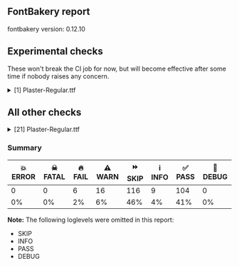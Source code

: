 ## FontBakery report

fontbakery version: 0.12.10



## Experimental checks

These won't break the CI job for now, but will become effective after some time if nobody raises any concern.


<details><summary>[1] Plaster-Regular.ttf</summary>
<div>
<details>
    <summary>🔥 <b>FAIL</b> Checking that the typoAscender exceeds the yMax of the /Agrave. <a href="https://fontbakery.readthedocs.io/en/stable/fontbakery/checks/universal.metrics.html#"></a></summary>
    <div>







* 🔥 **FAIL** <p>OS/2.sTypoAscender value should be greater than 2053, but got 1531 instead</p>
 [code: typoAscender]



</div>
</details>
</div>
</details>




## All other checks



<details><summary>[21] Plaster-Regular.ttf</summary>
<div>
<details>
    <summary>🔥 <b>FAIL</b> Check that legacy accents aren't used in composite glyphs. <a href="https://fontbakery.readthedocs.io/en/stable/fontbakery/checks/universal.html#"></a></summary>
    <div>







* 🔥 **FAIL** <p>Width of legacy accent &quot;hungarumlaut&quot; is zero; should be positive.</p>
 [code: legacy-accents-width]



</div>
</details>

<details>
    <summary>🔥 <b>FAIL</b> Name table entries should not contain line-breaks. <a href="https://fontbakery.readthedocs.io/en/stable/fontbakery/checks/googlefonts.name.html#"></a></summary>
    <div>







* 🔥 **FAIL** <p>Name entry COPYRIGHT_NOTICE on platform WINDOWS contains a line-break.</p>
 [code: line-break]



</div>
</details>

<details>
    <summary>🔥 <b>FAIL</b> Check license file has good copyright string. <a href="https://fontbakery.readthedocs.io/en/stable/fontbakery/checks/googlefonts.license.html#"></a></summary>
    <div>







* 🔥 **FAIL** <p>First line in license file is:</p>
<p>&quot;copyright 20** the my font project authors (<a href="https://github.com/googlefonts/googlefonts-project-template">https://github.com/googlefonts/googlefonts-project-template</a>)&quot;</p>
<p>which does not match the expected format, similar to:</p>
<p>&quot;Copyright 2022 The Familyname Project Authors (git url)&quot;</p>
 [code: bad-format]



</div>
</details>

<details>
    <summary>🔥 <b>FAIL</b> Check Google Fonts glyph coverage. <a href="https://fontbakery.readthedocs.io/en/stable/fontbakery/checks/googlefonts.glyphset.html#"></a></summary>
    <div>







* 🔥 **FAIL** <p>Missing required codepoints:</p>
<pre><code>- 0x021A (LATIN CAPITAL LETTER T WITH COMMA BELOW)


- 0x021B (LATIN SMALL LETTER T WITH COMMA BELOW)
</code></pre>
 [code: missing-codepoints]



</div>
</details>

<details>
    <summary>🔥 <b>FAIL</b> Check if the vertical metrics of a family are similar to the same family hosted on Google Fonts. <a href="https://fontbakery.readthedocs.io/en/stable/fontbakery/checks/googlefonts.vmetrics.html#"></a></summary>
    <div>







* 🔥 **FAIL** <p>Plaster Regular: OS/2 sTypoAscender is 1531 when it should be 2000</p>
 [code: bad-typo-ascender]



* 🔥 **FAIL** <p>Plaster Regular: OS/2 sTypoDescender is -550 when it should be -560</p>
 [code: bad-typo-descender]



* 🔥 **FAIL** <p>Plaster Regular: hhea Ascender is 1531 when it should be 2000</p>
 [code: bad-hhea-ascender]



* 🔥 **FAIL** <p>Plaster Regular: hhea Descender is -550 when it should be -560</p>
 [code: bad-hhea-descender]



</div>
</details>

<details>
    <summary>⚠️ <b>WARN</b> Check accent of Lcaron, dcaron, lcaron, tcaron <a href="https://fontbakery.readthedocs.io/en/stable/fontbakery/checks/universal.html#"></a></summary>
    <div>









* ⚠️ **WARN** <p>dcaron is decomposed and therefore could not be checked. Please check manually.</p>
 [code: decomposed-outline]



* ⚠️ **WARN** <p>lcaron is decomposed and therefore could not be checked. Please check manually.</p>
 [code: decomposed-outline]



* ⚠️ **WARN** <p>tcaron is decomposed and therefore could not be checked. Please check manually.</p>
 [code: decomposed-outline]



</div>
</details>

<details>
    <summary>⚠️ <b>WARN</b> Check if each glyph has the recommended amount of contours. <a href="https://fontbakery.readthedocs.io/en/stable/fontbakery/checks/universal.html#"></a></summary>
    <div>







* ⚠️ **WARN** <p>This check inspects the glyph outlines and detects the total number of contours in each of them. The expected values are infered from the typical ammounts of contours observed in a large collection of reference font families. The divergences listed below may simply indicate a significantly different design on some of your glyphs. On the other hand, some of these may flag actual bugs in the font such as glyphs mapped to an incorrect codepoint. Please consider reviewing the design and codepoint assignment of these to make sure they are correct.</p>
<p>The following glyphs do not have the recommended number of contours:</p>
<pre><code>- Glyph name: two	Contours detected: 4	Expected: 1

- Glyph name: three	Contours detected: 3	Expected: 1

- Glyph name: five	Contours detected: 4	Expected: 1

- Glyph name: six	Contours detected: 3	Expected: 1 or 2

- Glyph name: seven	Contours detected: 2	Expected: 1

- Glyph name: eight	Contours detected: 2	Expected: 3

- Glyph name: nine	Contours detected: 3	Expected: 1 or 2

- Glyph name: question	Contours detected: 3	Expected: 2

- Glyph name: A	Contours detected: 1	Expected: 2

- Glyph name: C	Contours detected: 3	Expected: 1

- Glyph name: E	Contours detected: 3	Expected: 1

- Glyph name: F	Contours detected: 2	Expected: 1

- Glyph name: G	Contours detected: 3	Expected: 1

- Glyph name: J	Contours detected: 2	Expected: 1

- Glyph name: K	Contours detected: 3	Expected: 1 or 2

- Glyph name: L	Contours detected: 2	Expected: 1

- Glyph name: M	Contours detected: 3	Expected: 1

- Glyph name: N	Contours detected: 2	Expected: 1

- Glyph name: Q	Contours detected: 3	Expected: 2

- Glyph name: S	Contours detected: 3	Expected: 1

- Glyph name: T	Contours detected: 3	Expected: 1

- Glyph name: U	Contours detected: 2	Expected: 1

- Glyph name: V	Contours detected: 2	Expected: 1

- Glyph name: W	Contours detected: 3	Expected: 1 or 2

- Glyph name: X	Contours detected: 2	Expected: 1

- Glyph name: Y	Contours detected: 2	Expected: 1

- Glyph name: Z	Contours detected: 3	Expected: 1

- Glyph name: c	Contours detected: 3	Expected: 1

- Glyph name: e	Contours detected: 3	Expected: 2

- Glyph name: f	Contours detected: 2	Expected: 1

- Glyph name: h	Contours detected: 2	Expected: 1

- Glyph name: k	Contours detected: 3	Expected: 1 or 2

- Glyph name: m	Contours detected: 3	Expected: 1

- Glyph name: n	Contours detected: 2	Expected: 1

- Glyph name: r	Contours detected: 2	Expected: 1

- Glyph name: s	Contours detected: 3	Expected: 1

- Glyph name: t	Contours detected: 2	Expected: 1

- Glyph name: u	Contours detected: 2	Expected: 1

- Glyph name: v	Contours detected: 2	Expected: 1

- Glyph name: w	Contours detected: 3	Expected: 1

- Glyph name: y	Contours detected: 2	Expected: 1

- Glyph name: z	Contours detected: 3	Expected: 1

- Glyph name: cent	Contours detected: 5	Expected: 1 or 2

- Glyph name: sterling	Contours detected: 3	Expected: 1 or 2

- Glyph name: section	Contours detected: 3	Expected: 2

- Glyph name: copyright	Contours detected: 5	Expected: 3

- Glyph name: uni00B2	Contours detected: 4	Expected: 1

- Glyph name: uni00B3	Contours detected: 3	Expected: 1

- Glyph name: uni00B5	Contours detected: 2	Expected: 1

- Glyph name: onehalf	Contours detected: 5	Expected: 3

- Glyph name: threequarters	Contours detected: 5	Expected: 3 or 4

- Glyph name: questiondown	Contours detected: 3	Expected: 2

- Glyph name: Agrave	Contours detected: 2	Expected: 3

- Glyph name: Aacute	Contours detected: 2	Expected: 3

- Glyph name: Acircumflex	Contours detected: 2	Expected: 3

- Glyph name: Atilde	Contours detected: 2	Expected: 3

- Glyph name: Adieresis	Contours detected: 3	Expected: 4

- Glyph name: AE	Contours detected: 3	Expected: 2

- Glyph name: Ccedilla	Contours detected: 4	Expected: 1 or 2

- Glyph name: Egrave	Contours detected: 4	Expected: 2

- Glyph name: Eacute	Contours detected: 4	Expected: 2

- Glyph name: Ecircumflex	Contours detected: 4	Expected: 2

- Glyph name: Edieresis	Contours detected: 5	Expected: 3

- Glyph name: Ntilde	Contours detected: 3	Expected: 2

- Glyph name: Ugrave	Contours detected: 3	Expected: 2

- Glyph name: Uacute	Contours detected: 3	Expected: 2

- Glyph name: Ucircumflex	Contours detected: 3	Expected: 2

- Glyph name: Udieresis	Contours detected: 4	Expected: 3

- Glyph name: Yacute	Contours detected: 3	Expected: 2

- Glyph name: germandbls	Contours detected: 2	Expected: 1

- Glyph name: ae	Contours detected: 4	Expected: 3

- Glyph name: ccedilla	Contours detected: 4	Expected: 1 or 2

- Glyph name: egrave	Contours detected: 4	Expected: 3

- Glyph name: eacute	Contours detected: 4	Expected: 3

- Glyph name: ecircumflex	Contours detected: 4	Expected: 3

- Glyph name: edieresis	Contours detected: 5	Expected: 4

- Glyph name: ntilde	Contours detected: 3	Expected: 2

- Glyph name: oslash	Contours detected: 2	Expected: 3

- Glyph name: ugrave	Contours detected: 3	Expected: 2

- Glyph name: uacute	Contours detected: 3	Expected: 2

- Glyph name: ucircumflex	Contours detected: 3	Expected: 2

- Glyph name: udieresis	Contours detected: 4	Expected: 3

- Glyph name: yacute	Contours detected: 3	Expected: 2

- Glyph name: ydieresis	Contours detected: 4	Expected: 3

- Glyph name: Amacron	Contours detected: 2	Expected: 3

- Glyph name: Abreve	Contours detected: 2	Expected: 3

- Glyph name: Aogonek	Contours detected: 1	Expected: 2 or 3

- Glyph name: Cacute	Contours detected: 4	Expected: 2

- Glyph name: cacute	Contours detected: 4	Expected: 2

- Glyph name: Ccircumflex	Contours detected: 4	Expected: 2

- Glyph name: ccircumflex	Contours detected: 4	Expected: 2

- Glyph name: Cdotaccent	Contours detected: 4	Expected: 2

- Glyph name: cdotaccent	Contours detected: 4	Expected: 2

- Glyph name: Ccaron	Contours detected: 4	Expected: 2

- Glyph name: ccaron	Contours detected: 4	Expected: 2

- Glyph name: Emacron	Contours detected: 4	Expected: 2

- Glyph name: emacron	Contours detected: 4	Expected: 3

- Glyph name: Ebreve	Contours detected: 4	Expected: 2

- Glyph name: ebreve	Contours detected: 4	Expected: 3

- Glyph name: Edotaccent	Contours detected: 4	Expected: 2

- Glyph name: edotaccent	Contours detected: 4	Expected: 3

- Glyph name: Eogonek	Contours detected: 4	Expected: 1 or 2

- Glyph name: eogonek	Contours detected: 4	Expected: 2

- Glyph name: Ecaron	Contours detected: 4	Expected: 2

- Glyph name: ecaron	Contours detected: 4	Expected: 3

- Glyph name: Gcircumflex	Contours detected: 4	Expected: 2

- Glyph name: Gbreve	Contours detected: 4	Expected: 2

- Glyph name: Gdotaccent	Contours detected: 4	Expected: 2

- Glyph name: uni0122	Contours detected: 4	Expected: 2

- Glyph name: hcircumflex	Contours detected: 3	Expected: 2

- Glyph name: hbar	Contours detected: 2	Expected: 1

- Glyph name: IJ	Contours detected: 3	Expected: 1 or 2

- Glyph name: Jcircumflex	Contours detected: 3	Expected: 2

- Glyph name: uni0136	Contours detected: 4	Expected: 2 or 3

- Glyph name: kgreenlandic	Contours detected: 3	Expected: 1 or 2

- Glyph name: Lacute	Contours detected: 3	Expected: 2

- Glyph name: uni013B	Contours detected: 3	Expected: 2

- Glyph name: uni013C	Contours detected: 1	Expected: 2

- Glyph name: Lcaron	Contours detected: 3	Expected: 2

- Glyph name: Ldot	Contours detected: 3	Expected: 2

- Glyph name: Lslash	Contours detected: 2	Expected: 1

- Glyph name: Nacute	Contours detected: 3	Expected: 2

- Glyph name: nacute	Contours detected: 3	Expected: 2

- Glyph name: uni0145	Contours detected: 3	Expected: 2

- Glyph name: Ncaron	Contours detected: 3	Expected: 2

- Glyph name: ncaron	Contours detected: 3	Expected: 2

- Glyph name: Eng	Contours detected: 2	Expected: 1

- Glyph name: eng	Contours detected: 2	Expected: 1

- Glyph name: OE	Contours detected: 4	Expected: 2

- Glyph name: oe	Contours detected: 4	Expected: 3

- Glyph name: racute	Contours detected: 3	Expected: 2

- Glyph name: uni0156	Contours detected: 2	Expected: 3

- Glyph name: rcaron	Contours detected: 3	Expected: 2

- Glyph name: Sacute	Contours detected: 4	Expected: 2

- Glyph name: sacute	Contours detected: 4	Expected: 2

- Glyph name: Scircumflex	Contours detected: 4	Expected: 2

- Glyph name: scircumflex	Contours detected: 4	Expected: 2

- Glyph name: Scedilla	Contours detected: 4	Expected: 1 or 2

- Glyph name: scedilla	Contours detected: 4	Expected: 1 or 2

- Glyph name: Scaron	Contours detected: 4	Expected: 2

- Glyph name: scaron	Contours detected: 4	Expected: 2

- Glyph name: uni0162	Contours detected: 4	Expected: 1 or 2

- Glyph name: Tcaron	Contours detected: 4	Expected: 2

- Glyph name: tcaron	Contours detected: 3	Expected: 2

- Glyph name: Tbar	Contours detected: 3	Expected: 1

- Glyph name: tbar	Contours detected: 3	Expected: 1

- Glyph name: Utilde	Contours detected: 3	Expected: 2

- Glyph name: utilde	Contours detected: 3	Expected: 2

- Glyph name: Umacron	Contours detected: 3	Expected: 2

- Glyph name: umacron	Contours detected: 3	Expected: 2

- Glyph name: Ubreve	Contours detected: 3	Expected: 2

- Glyph name: ubreve	Contours detected: 3	Expected: 2

- Glyph name: Uring	Contours detected: 4	Expected: 3

- Glyph name: uring	Contours detected: 4	Expected: 3

- Glyph name: Uhungarumlaut	Contours detected: 4	Expected: 3

- Glyph name: uhungarumlaut	Contours detected: 4	Expected: 3

- Glyph name: Uogonek	Contours detected: 3	Expected: 1

- Glyph name: uogonek	Contours detected: 2	Expected: 1

- Glyph name: Wcircumflex	Contours detected: 4	Expected: 2

- Glyph name: wcircumflex	Contours detected: 4	Expected: 2

- Glyph name: Ycircumflex	Contours detected: 3	Expected: 2

- Glyph name: ycircumflex	Contours detected: 3	Expected: 2

- Glyph name: Ydieresis	Contours detected: 4	Expected: 3

- Glyph name: Zacute	Contours detected: 4	Expected: 2

- Glyph name: zacute	Contours detected: 4	Expected: 2

- Glyph name: Zdotaccent	Contours detected: 4	Expected: 2

- Glyph name: zdotaccent	Contours detected: 4	Expected: 2

- Glyph name: Zcaron	Contours detected: 4	Expected: 2

- Glyph name: zcaron	Contours detected: 4	Expected: 2

- Glyph name: uni0186	Contours detected: 3	Expected: 1

- Glyph name: uni018A	Contours detected: 3	Expected: 2

- Glyph name: uni018E	Contours detected: 3	Expected: 1

- Glyph name: uni018F	Contours detected: 3	Expected: 2

- Glyph name: uni0190	Contours detected: 3	Expected: 1

- Glyph name: florin	Contours detected: 3	Expected: 1

- Glyph name: uni0198	Contours detected: 3	Expected: 1

- Glyph name: uni0199	Contours detected: 4	Expected: 1

- Glyph name: uni019C	Contours detected: 3	Expected: 1

- Glyph name: uni019D	Contours detected: 2	Expected: 1

- Glyph name: uni01B3	Contours detected: 3	Expected: 1

- Glyph name: uni01B4	Contours detected: 3	Expected: 1

- Glyph name: uni01CD	Contours detected: 2	Expected: 3

- Glyph name: uni01DD	Contours detected: 3	Expected: 2

- Glyph name: uni01DE	Contours detected: 4	Expected: 5

- Glyph name: Gcaron	Contours detected: 4	Expected: 2

- Glyph name: uni01F8	Contours detected: 3	Expected: 2

- Glyph name: uni01F9	Contours detected: 3	Expected: 2

- Glyph name: AEacute	Contours detected: 4	Expected: 3

- Glyph name: aeacute	Contours detected: 5	Expected: 4

- Glyph name: uni0218	Contours detected: 4	Expected: 2

- Glyph name: uni0219	Contours detected: 3	Expected: 2

- Glyph name: uni0226	Contours detected: 2	Expected: 3

- Glyph name: uni0228	Contours detected: 4	Expected: 1

- Glyph name: uni0229	Contours detected: 4	Expected: 2

- Glyph name: uni0232	Contours detected: 3	Expected: 2

- Glyph name: uni0233	Contours detected: 3	Expected: 2

- Glyph name: uni0259	Contours detected: 3	Expected: 2

- Glyph name: uni0272	Contours detected: 2	Expected: 1

- Glyph name: uni0394	Contours detected: 1	Expected: 2

- Glyph name: uni03A9	Contours detected: 2	Expected: 1

- Glyph name: pi	Contours detected: 3	Expected: 1

- Glyph name: uni1E02	Contours detected: 3	Expected: 4

- Glyph name: uni1E1E	Contours detected: 3	Expected: 2

- Glyph name: uni1E1F	Contours detected: 3	Expected: 2

- Glyph name: uni1E20	Contours detected: 4	Expected: 2

- Glyph name: uni1E25	Contours detected: 3	Expected: 2

- Glyph name: uni1E36	Contours detected: 3	Expected: 2

- Glyph name: uni1E3E	Contours detected: 4	Expected: 2

- Glyph name: uni1E3F	Contours detected: 4	Expected: 2

- Glyph name: uni1E40	Contours detected: 4	Expected: 2

- Glyph name: uni1E41	Contours detected: 4	Expected: 2

- Glyph name: uni1E44	Contours detected: 3	Expected: 2

- Glyph name: uni1E45	Contours detected: 3	Expected: 2

- Glyph name: uni1E46	Contours detected: 3	Expected: 2

- Glyph name: uni1E47	Contours detected: 3	Expected: 2

- Glyph name: uni1E60	Contours detected: 4	Expected: 2

- Glyph name: uni1E61	Contours detected: 4	Expected: 2

- Glyph name: uni1E62	Contours detected: 4	Expected: 2

- Glyph name: uni1E63	Contours detected: 4	Expected: 2

- Glyph name: uni1E6A	Contours detected: 4	Expected: 2

- Glyph name: uni1E6B	Contours detected: 3	Expected: 2

- Glyph name: Wgrave	Contours detected: 4	Expected: 2

- Glyph name: wgrave	Contours detected: 4	Expected: 2

- Glyph name: Wacute	Contours detected: 4	Expected: 2

- Glyph name: wacute	Contours detected: 4	Expected: 2

- Glyph name: Wdieresis	Contours detected: 5	Expected: 3

- Glyph name: wdieresis	Contours detected: 5	Expected: 3

- Glyph name: uni1E9E	Contours detected: 2	Expected: 1

- Glyph name: uni1EA0	Contours detected: 2	Expected: 3

- Glyph name: uni1EAC	Contours detected: 3	Expected: 4

- Glyph name: uni1EB8	Contours detected: 4	Expected: 2

- Glyph name: uni1EB9	Contours detected: 4	Expected: 3

- Glyph name: uni1EBC	Contours detected: 4	Expected: 2

- Glyph name: uni1EBD	Contours detected: 4	Expected: 3

- Glyph name: uni1EC6	Contours detected: 5	Expected: 3

- Glyph name: uni1EC7	Contours detected: 5	Expected: 4

- Glyph name: uni1EE4	Contours detected: 3	Expected: 2

- Glyph name: uni1EE5	Contours detected: 3	Expected: 2

- Glyph name: Ygrave	Contours detected: 3	Expected: 2

- Glyph name: ygrave	Contours detected: 3	Expected: 2

- Glyph name: uni1EF8	Contours detected: 3	Expected: 2

- Glyph name: uni1EF9	Contours detected: 3	Expected: 2

- Glyph name: Euro	Contours detected: 3	Expected: 1 or 2

- Glyph name: trademark	Contours detected: 6	Expected: 2

- Glyph name: uni2206	Contours detected: 1	Expected: 2

- Glyph name: product	Contours detected: 3	Expected: 1

- Glyph name: summation	Contours detected: 3	Expected: 1

- Glyph name: integral	Contours detected: 3	Expected: 1

- Glyph name: fi	Contours detected: 4	Expected: 1, 2 or 3

- Glyph name: fl	Contours detected: 3	Expected: 1 or 2

- Glyph name: A	Contours detected: 1	Expected: 2

- Glyph name: AE	Contours detected: 3	Expected: 2

- Glyph name: AEacute	Contours detected: 4	Expected: 3

- Glyph name: Aacute	Contours detected: 2	Expected: 3

- Glyph name: Abreve	Contours detected: 2	Expected: 3

- Glyph name: Acircumflex	Contours detected: 2	Expected: 3

- Glyph name: Adieresis	Contours detected: 3	Expected: 4

- Glyph name: Agrave	Contours detected: 2	Expected: 3

- Glyph name: Amacron	Contours detected: 2	Expected: 3

- Glyph name: Aogonek	Contours detected: 1	Expected: 2 or 3

- Glyph name: Atilde	Contours detected: 2	Expected: 3

- Glyph name: C	Contours detected: 3	Expected: 1

- Glyph name: Cacute	Contours detected: 4	Expected: 2

- Glyph name: Ccaron	Contours detected: 4	Expected: 2

- Glyph name: Ccedilla	Contours detected: 4	Expected: 1 or 2

- Glyph name: Ccircumflex	Contours detected: 4	Expected: 2

- Glyph name: Cdotaccent	Contours detected: 4	Expected: 2

- Glyph name: E	Contours detected: 3	Expected: 1

- Glyph name: Eacute	Contours detected: 4	Expected: 2

- Glyph name: Ebreve	Contours detected: 4	Expected: 2

- Glyph name: Ecaron	Contours detected: 4	Expected: 2

- Glyph name: Ecircumflex	Contours detected: 4	Expected: 2

- Glyph name: Edieresis	Contours detected: 5	Expected: 3

- Glyph name: Edotaccent	Contours detected: 4	Expected: 2

- Glyph name: Egrave	Contours detected: 4	Expected: 2

- Glyph name: Emacron	Contours detected: 4	Expected: 2

- Glyph name: Eng	Contours detected: 2	Expected: 1

- Glyph name: Eogonek	Contours detected: 4	Expected: 1 or 2

- Glyph name: Euro	Contours detected: 3	Expected: 1 or 2

- Glyph name: F	Contours detected: 2	Expected: 1

- Glyph name: G	Contours detected: 3	Expected: 1

- Glyph name: Gbreve	Contours detected: 4	Expected: 2

- Glyph name: Gcaron	Contours detected: 4	Expected: 2

- Glyph name: Gcircumflex	Contours detected: 4	Expected: 2

- Glyph name: Gdotaccent	Contours detected: 4	Expected: 2

- Glyph name: IJ	Contours detected: 3	Expected: 1 or 2

- Glyph name: J	Contours detected: 2	Expected: 1

- Glyph name: Jcircumflex	Contours detected: 3	Expected: 2

- Glyph name: K	Contours detected: 3	Expected: 1 or 2

- Glyph name: L	Contours detected: 2	Expected: 1

- Glyph name: Lacute	Contours detected: 3	Expected: 2

- Glyph name: Lcaron	Contours detected: 3	Expected: 2

- Glyph name: Ldot	Contours detected: 3	Expected: 2

- Glyph name: Lslash	Contours detected: 2	Expected: 1

- Glyph name: M	Contours detected: 3	Expected: 1

- Glyph name: N	Contours detected: 2	Expected: 1

- Glyph name: Nacute	Contours detected: 3	Expected: 2

- Glyph name: Ncaron	Contours detected: 3	Expected: 2

- Glyph name: Ntilde	Contours detected: 3	Expected: 2

- Glyph name: OE	Contours detected: 4	Expected: 2

- Glyph name: Q	Contours detected: 3	Expected: 2

- Glyph name: S	Contours detected: 3	Expected: 1

- Glyph name: Sacute	Contours detected: 4	Expected: 2

- Glyph name: Scaron	Contours detected: 4	Expected: 2

- Glyph name: Scircumflex	Contours detected: 4	Expected: 2

- Glyph name: T	Contours detected: 3	Expected: 1

- Glyph name: Tbar	Contours detected: 3	Expected: 1

- Glyph name: Tcaron	Contours detected: 4	Expected: 2

- Glyph name: U	Contours detected: 2	Expected: 1

- Glyph name: Uacute	Contours detected: 3	Expected: 2

- Glyph name: Ubreve	Contours detected: 3	Expected: 2

- Glyph name: Ucircumflex	Contours detected: 3	Expected: 2

- Glyph name: Udieresis	Contours detected: 4	Expected: 3

- Glyph name: Ugrave	Contours detected: 3	Expected: 2

- Glyph name: Uhungarumlaut	Contours detected: 4	Expected: 3

- Glyph name: Umacron	Contours detected: 3	Expected: 2

- Glyph name: Uogonek	Contours detected: 3	Expected: 1

- Glyph name: Uring	Contours detected: 4	Expected: 3

- Glyph name: Utilde	Contours detected: 3	Expected: 2

- Glyph name: V	Contours detected: 2	Expected: 1

- Glyph name: W	Contours detected: 3	Expected: 1 or 2

- Glyph name: Wacute	Contours detected: 4	Expected: 2

- Glyph name: Wcircumflex	Contours detected: 4	Expected: 2

- Glyph name: Wdieresis	Contours detected: 5	Expected: 3

- Glyph name: Wgrave	Contours detected: 4	Expected: 2

- Glyph name: X	Contours detected: 2	Expected: 1

- Glyph name: Y	Contours detected: 2	Expected: 1

- Glyph name: Yacute	Contours detected: 3	Expected: 2

- Glyph name: Ycircumflex	Contours detected: 3	Expected: 2

- Glyph name: Ydieresis	Contours detected: 4	Expected: 3

- Glyph name: Ygrave	Contours detected: 3	Expected: 2

- Glyph name: Z	Contours detected: 3	Expected: 1

- Glyph name: Zacute	Contours detected: 4	Expected: 2

- Glyph name: Zcaron	Contours detected: 4	Expected: 2

- Glyph name: Zdotaccent	Contours detected: 4	Expected: 2

- Glyph name: ae	Contours detected: 4	Expected: 3

- Glyph name: aeacute	Contours detected: 5	Expected: 4

- Glyph name: c	Contours detected: 3	Expected: 1

- Glyph name: cacute	Contours detected: 4	Expected: 2

- Glyph name: ccaron	Contours detected: 4	Expected: 2

- Glyph name: ccedilla	Contours detected: 4	Expected: 1 or 2

- Glyph name: ccircumflex	Contours detected: 4	Expected: 2

- Glyph name: cdotaccent	Contours detected: 4	Expected: 2

- Glyph name: cent	Contours detected: 5	Expected: 1 or 2

- Glyph name: copyright	Contours detected: 5	Expected: 3

- Glyph name: e	Contours detected: 3	Expected: 2

- Glyph name: eacute	Contours detected: 4	Expected: 3

- Glyph name: ebreve	Contours detected: 4	Expected: 3

- Glyph name: ecaron	Contours detected: 4	Expected: 3

- Glyph name: ecircumflex	Contours detected: 4	Expected: 3

- Glyph name: edieresis	Contours detected: 5	Expected: 4

- Glyph name: edotaccent	Contours detected: 4	Expected: 3

- Glyph name: egrave	Contours detected: 4	Expected: 3

- Glyph name: eight	Contours detected: 2	Expected: 3

- Glyph name: emacron	Contours detected: 4	Expected: 3

- Glyph name: eng	Contours detected: 2	Expected: 1

- Glyph name: eogonek	Contours detected: 4	Expected: 2

- Glyph name: f	Contours detected: 2	Expected: 1

- Glyph name: fi	Contours detected: 4	Expected: 3

- Glyph name: five	Contours detected: 4	Expected: 1

- Glyph name: fl	Contours detected: 3	Expected: 2

- Glyph name: germandbls	Contours detected: 2	Expected: 1

- Glyph name: h	Contours detected: 2	Expected: 1

- Glyph name: hbar	Contours detected: 2	Expected: 1

- Glyph name: hcircumflex	Contours detected: 3	Expected: 2

- Glyph name: integral	Contours detected: 3	Expected: 1

- Glyph name: k	Contours detected: 3	Expected: 1 or 2

- Glyph name: kgreenlandic	Contours detected: 3	Expected: 1 or 2

- Glyph name: m	Contours detected: 3	Expected: 1

- Glyph name: n	Contours detected: 2	Expected: 1

- Glyph name: nacute	Contours detected: 3	Expected: 2

- Glyph name: ncaron	Contours detected: 3	Expected: 2

- Glyph name: nine	Contours detected: 3	Expected: 1 or 2

- Glyph name: ntilde	Contours detected: 3	Expected: 2

- Glyph name: oe	Contours detected: 4	Expected: 3

- Glyph name: onehalf	Contours detected: 5	Expected: 3

- Glyph name: oslash	Contours detected: 2	Expected: 3

- Glyph name: pi	Contours detected: 3	Expected: 1

- Glyph name: product	Contours detected: 3	Expected: 1

- Glyph name: question	Contours detected: 3	Expected: 2

- Glyph name: questiondown	Contours detected: 3	Expected: 2

- Glyph name: r	Contours detected: 2	Expected: 1

- Glyph name: racute	Contours detected: 3	Expected: 2

- Glyph name: rcaron	Contours detected: 3	Expected: 2

- Glyph name: s	Contours detected: 3	Expected: 1

- Glyph name: sacute	Contours detected: 4	Expected: 2

- Glyph name: scaron	Contours detected: 4	Expected: 2

- Glyph name: scircumflex	Contours detected: 4	Expected: 2

- Glyph name: section	Contours detected: 3	Expected: 2

- Glyph name: seven	Contours detected: 2	Expected: 1

- Glyph name: six	Contours detected: 3	Expected: 1 or 2

- Glyph name: sterling	Contours detected: 3	Expected: 1 or 2

- Glyph name: summation	Contours detected: 3	Expected: 1

- Glyph name: t	Contours detected: 2	Expected: 1

- Glyph name: tbar	Contours detected: 3	Expected: 1

- Glyph name: tcaron	Contours detected: 3	Expected: 2

- Glyph name: three	Contours detected: 3	Expected: 1

- Glyph name: threequarters	Contours detected: 5	Expected: 3 or 4

- Glyph name: trademark	Contours detected: 6	Expected: 2

- Glyph name: two	Contours detected: 4	Expected: 1

- Glyph name: u	Contours detected: 2	Expected: 1

- Glyph name: uacute	Contours detected: 3	Expected: 2

- Glyph name: ubreve	Contours detected: 3	Expected: 2

- Glyph name: ucircumflex	Contours detected: 3	Expected: 2

- Glyph name: udieresis	Contours detected: 4	Expected: 3

- Glyph name: ugrave	Contours detected: 3	Expected: 2

- Glyph name: uhungarumlaut	Contours detected: 4	Expected: 3

- Glyph name: umacron	Contours detected: 3	Expected: 2

- Glyph name: uni00B5	Contours detected: 2	Expected: 1

- Glyph name: uni0122	Contours detected: 4	Expected: 2

- Glyph name: uni0136	Contours detected: 4	Expected: 2 or 3

- Glyph name: uni013B	Contours detected: 3	Expected: 2

- Glyph name: uni013C	Contours detected: 1	Expected: 2

- Glyph name: uni0145	Contours detected: 3	Expected: 2

- Glyph name: uni0156	Contours detected: 2	Expected: 3

- Glyph name: uni0162	Contours detected: 4	Expected: 1 or 2

- Glyph name: uni0186	Contours detected: 3	Expected: 1

- Glyph name: uni018A	Contours detected: 3	Expected: 2

- Glyph name: uni018E	Contours detected: 3	Expected: 1

- Glyph name: uni018F	Contours detected: 3	Expected: 2

- Glyph name: uni0190	Contours detected: 3	Expected: 1

- Glyph name: uni0198	Contours detected: 3	Expected: 1

- Glyph name: uni0199	Contours detected: 4	Expected: 1

- Glyph name: uni019C	Contours detected: 3	Expected: 1

- Glyph name: uni019D	Contours detected: 2	Expected: 1

- Glyph name: uni01B3	Contours detected: 3	Expected: 1

- Glyph name: uni01B4	Contours detected: 3	Expected: 1

- Glyph name: uni01CD	Contours detected: 2	Expected: 3

- Glyph name: uni01DD	Contours detected: 3	Expected: 2

- Glyph name: uni01DE	Contours detected: 4	Expected: 5

- Glyph name: uni01F8	Contours detected: 3	Expected: 2

- Glyph name: uni01F9	Contours detected: 3	Expected: 2

- Glyph name: uni0218	Contours detected: 4	Expected: 2

- Glyph name: uni0219	Contours detected: 3	Expected: 2

- Glyph name: uni0226	Contours detected: 2	Expected: 3

- Glyph name: uni0228	Contours detected: 4	Expected: 1

- Glyph name: uni0229	Contours detected: 4	Expected: 2

- Glyph name: uni0232	Contours detected: 3	Expected: 2

- Glyph name: uni0233	Contours detected: 3	Expected: 2

- Glyph name: uni0259	Contours detected: 3	Expected: 2

- Glyph name: uni0272	Contours detected: 2	Expected: 1

- Glyph name: uni0394	Contours detected: 1	Expected: 2

- Glyph name: uni03A9	Contours detected: 2	Expected: 1

- Glyph name: uni1E02	Contours detected: 3	Expected: 4

- Glyph name: uni1E1E	Contours detected: 3	Expected: 2

- Glyph name: uni1E20	Contours detected: 4	Expected: 2

- Glyph name: uni1E25	Contours detected: 3	Expected: 2

- Glyph name: uni1E36	Contours detected: 3	Expected: 2

- Glyph name: uni1E3E	Contours detected: 4	Expected: 2

- Glyph name: uni1E3F	Contours detected: 4	Expected: 2

- Glyph name: uni1E40	Contours detected: 4	Expected: 2

- Glyph name: uni1E41	Contours detected: 4	Expected: 2

- Glyph name: uni1E44	Contours detected: 3	Expected: 2

- Glyph name: uni1E45	Contours detected: 3	Expected: 2

- Glyph name: uni1E46	Contours detected: 3	Expected: 2

- Glyph name: uni1E47	Contours detected: 3	Expected: 2

- Glyph name: uni1E60	Contours detected: 4	Expected: 2

- Glyph name: uni1E61	Contours detected: 4	Expected: 2

- Glyph name: uni1E62	Contours detected: 4	Expected: 2

- Glyph name: uni1E63	Contours detected: 4	Expected: 2

- Glyph name: uni1E6A	Contours detected: 4	Expected: 2

- Glyph name: uni1E6B	Contours detected: 3	Expected: 2

- Glyph name: uni1E9E	Contours detected: 2	Expected: 1

- Glyph name: uni1EA0	Contours detected: 2	Expected: 3

- Glyph name: uni1EAC	Contours detected: 3	Expected: 4

- Glyph name: uni1EB8	Contours detected: 4	Expected: 2

- Glyph name: uni1EB9	Contours detected: 4	Expected: 3

- Glyph name: uni1EBC	Contours detected: 4	Expected: 2

- Glyph name: uni1EBD	Contours detected: 4	Expected: 3

- Glyph name: uni1EC6	Contours detected: 5	Expected: 3

- Glyph name: uni1EC7	Contours detected: 5	Expected: 4

- Glyph name: uni1EE4	Contours detected: 3	Expected: 2

- Glyph name: uni1EE5	Contours detected: 3	Expected: 2

- Glyph name: uni1EF8	Contours detected: 3	Expected: 2

- Glyph name: uni1EF9	Contours detected: 3	Expected: 2

- Glyph name: uni2206	Contours detected: 1	Expected: 2

- Glyph name: uogonek	Contours detected: 2	Expected: 1

- Glyph name: uring	Contours detected: 4	Expected: 3

- Glyph name: utilde	Contours detected: 3	Expected: 2

- Glyph name: v	Contours detected: 2	Expected: 1

- Glyph name: w	Contours detected: 3	Expected: 1

- Glyph name: wacute	Contours detected: 4	Expected: 2

- Glyph name: wcircumflex	Contours detected: 4	Expected: 2

- Glyph name: wdieresis	Contours detected: 5	Expected: 3

- Glyph name: wgrave	Contours detected: 4	Expected: 2

- Glyph name: y	Contours detected: 2	Expected: 1

- Glyph name: yacute	Contours detected: 3	Expected: 2

- Glyph name: ycircumflex	Contours detected: 3	Expected: 2

- Glyph name: ydieresis	Contours detected: 4	Expected: 3

- Glyph name: ygrave	Contours detected: 3	Expected: 2

- Glyph name: z	Contours detected: 3	Expected: 1

- Glyph name: zacute	Contours detected: 4	Expected: 2

- Glyph name: zcaron	Contours detected: 4	Expected: 2

- Glyph name: zdotaccent	Contours detected: 4	Expected: 2
</code></pre>
 [code: contour-count]



</div>
</details>

<details>
    <summary>⚠️ <b>WARN</b> Check math signs have the same width. <a href="https://fontbakery.readthedocs.io/en/stable/fontbakery/checks/universal.html#"></a></summary>
    <div>







* ⚠️ **WARN** <p>The most common width is 1538 among a set of 8 math glyphs.
The following math glyphs have a different width, though:</p>
<p>Width = 1358:
greater, less</p>
<p>Width = 1707:
logicalnot</p>
<p>Width = 1529:
approxequal</p>
<p>Width = 1018:
notequal</p>
 [code: width-outliers]



</div>
</details>

<details>
    <summary>⚠️ <b>WARN</b> Does the font contain a soft hyphen? <a href="https://fontbakery.readthedocs.io/en/stable/fontbakery/checks/universal.glyphset.html#"></a></summary>
    <div>







* ⚠️ **WARN** <p>This font has a 'Soft Hyphen' character.</p>
 [code: softhyphen]



</div>
</details>

<details>
    <summary>⚠️ <b>WARN</b> Validate size, and resolution of article images, and ensure article page has minimum length and includes visual assets. <a href="https://fontbakery.readthedocs.io/en/stable/fontbakery/checks/googlefonts.article.html#"></a></summary>
    <div>







* ⚠️ **WARN** <p>Family metadata at fonts/ttf does not have an article.</p>
 [code: lacks-article]



</div>
</details>

<details>
    <summary>⚠️ <b>WARN</b> Check for codepoints not covered by METADATA subsets. <a href="https://fontbakery.readthedocs.io/en/stable/fontbakery/checks/googlefonts.subsets.html#"></a></summary>
    <div>







* ⚠️ **WARN** <p>The following codepoints supported by the font are not covered by
any subsets defined in the font's metadata file, and will never
be served. You can solve this by either manually adding additional
subset declarations to METADATA.pb, or by editing the glyphset
definitions.</p>
<ul>
<li>U+02D8 BREVE: try adding one of: yi, canadian-aboriginal</li>
<li>U+02D9 DOT ABOVE: try adding one of: yi, canadian-aboriginal</li>
<li>U+02DB OGONEK: try adding one of: yi, canadian-aboriginal</li>
<li>U+0302 COMBINING CIRCUMFLEX ACCENT: try adding one of: coptic, tifinagh, cherokee, math</li>
<li>U+0306 COMBINING BREVE: try adding one of: tifinagh, old-permic</li>
<li>U+0307 COMBINING DOT ABOVE: try adding one of: coptic, todhri, syriac, tifinagh, canadian-aboriginal, math, tai-le, malayalam, duployan, old-permic, hebrew</li>
<li>U+030A COMBINING RING ABOVE: try adding one of: syriac, duployan</li>
<li>U+030B COMBINING DOUBLE ACUTE ACCENT: try adding one of: osage, cherokee</li>
<li>U+030C COMBINING CARON: try adding one of: tai-le, cherokee</li>
<li>U+0326 COMBINING COMMA BELOW: try adding math</li>
<li>U+0327 COMBINING CEDILLA: try adding math</li>
<li>U+0328 COMBINING OGONEK: not included in any glyphset definition</li>
<li>U+0394 GREEK CAPITAL LETTER DELTA: try adding one of: elbasan, math, greek</li>
<li>U+03A9 GREEK CAPITAL LETTER OMEGA: try adding one of: elbasan, math, greek</li>
<li>U+03C0 GREEK SMALL LETTER PI: try adding one of: math, yi, greek</li>
<li>U+1EA0 LATIN CAPITAL LETTER A WITH DOT BELOW: try adding vietnamese</li>
<li>U+1EA1 LATIN SMALL LETTER A WITH DOT BELOW: try adding vietnamese</li>
<li>U+1EAC LATIN CAPITAL LETTER A WITH CIRCUMFLEX AND DOT BELOW: try adding vietnamese</li>
<li>U+1EAD LATIN SMALL LETTER A WITH CIRCUMFLEX AND DOT BELOW: try adding vietnamese</li>
<li>U+1EB8 LATIN CAPITAL LETTER E WITH DOT BELOW: try adding vietnamese</li>
<li>U+1EB9 LATIN SMALL LETTER E WITH DOT BELOW: try adding vietnamese</li>
<li>U+1EBC LATIN CAPITAL LETTER E WITH TILDE: try adding vietnamese</li>
<li>U+1EBD LATIN SMALL LETTER E WITH TILDE: try adding vietnamese</li>
<li>U+1EC6 LATIN CAPITAL LETTER E WITH CIRCUMFLEX AND DOT BELOW: try adding vietnamese</li>
<li>U+1EC7 LATIN SMALL LETTER E WITH CIRCUMFLEX AND DOT BELOW: try adding vietnamese</li>
<li>U+1ECA LATIN CAPITAL LETTER I WITH DOT BELOW: try adding vietnamese</li>
<li>U+1ECB LATIN SMALL LETTER I WITH DOT BELOW: try adding vietnamese</li>
<li>U+1ECC LATIN CAPITAL LETTER O WITH DOT BELOW: try adding vietnamese</li>
<li>U+1ECD LATIN SMALL LETTER O WITH DOT BELOW: try adding vietnamese</li>
<li>U+1ED8 LATIN CAPITAL LETTER O WITH CIRCUMFLEX AND DOT BELOW: try adding vietnamese</li>
<li>U+1ED9 LATIN SMALL LETTER O WITH CIRCUMFLEX AND DOT BELOW: try adding vietnamese</li>
<li>U+1EE4 LATIN CAPITAL LETTER U WITH DOT BELOW: try adding vietnamese</li>
<li>U+1EE5 LATIN SMALL LETTER U WITH DOT BELOW: try adding vietnamese</li>
<li>U+2021 DOUBLE DAGGER: try adding adlam</li>
<li>U+2030 PER MILLE SIGN: try adding adlam</li>
<li>U+2202 PARTIAL DIFFERENTIAL: try adding math</li>
<li>U+2206 INCREMENT: try adding math</li>
<li>U+220F N-ARY PRODUCT: try adding math</li>
<li>U+2211 N-ARY SUMMATION: try adding math</li>
<li>U+221A SQUARE ROOT: try adding math</li>
<li>U+221E INFINITY: try adding math</li>
<li>U+222B INTEGRAL: try adding math</li>
<li>U+2248 ALMOST EQUAL TO: try adding math</li>
<li>U+2260 NOT EQUAL TO: try adding math</li>
<li>U+2264 LESS-THAN OR EQUAL TO: try adding math</li>
<li>U+2265 GREATER-THAN OR EQUAL TO: try adding math</li>
<li>U+25CA LOZENGE: try adding one of: math, symbols</li>
<li>U+FB01 LATIN SMALL LIGATURE FI: not included in any glyphset definition</li>
<li>U+FB02 LATIN SMALL LIGATURE FL: not included in any glyphset definition</li>
</ul>
<p>Or you can add the above codepoints to one of the subsets supported by the font: <code>latin</code>, <code>latin-ext</code></p>
 [code: unreachable-subsetting]



</div>
</details>

<details>
    <summary>⚠️ <b>WARN</b> Shapes languages in all GF glyphsets. <a href="https://fontbakery.readthedocs.io/en/stable/fontbakery/checks/googlefonts.glyphset.html#"></a></summary>
    <div>







* ⚠️ **WARN** <p>GF_Latin_PriAfrican glyphset:</p>
<table>
<thead>
<tr>
<th align="left">Language</th>
<th align="left">WARN messages</th>
</tr>
</thead>
<tbody>
<tr>
<td align="left">bm_Latn (Bambara)</td>
<td align="left">No variant glyphs were found for Eng</td>
</tr>
</tbody>
</table>
 [code: warning-language-shaping]



* ⚠️ **WARN** <p>GF_Latin_PriAfrican glyphset:</p>
<table>
<thead>
<tr>
<th align="left">Language</th>
<th align="left">WARN messages</th>
</tr>
</thead>
<tbody>
<tr>
<td align="left">dyu_Latn (Dyula)</td>
<td align="left">No variant glyphs were found for Eng</td>
</tr>
</tbody>
</table>
 [code: warning-language-shaping]



* ⚠️ **WARN** <p>GF_Latin_PriAfrican glyphset:</p>
<table>
<thead>
<tr>
<th align="left">Language</th>
<th align="left">WARN messages</th>
</tr>
</thead>
<tbody>
<tr>
<td align="left">ig_Latn (Igbo)</td>
<td align="left">No variant glyphs were found for Eng</td>
</tr>
</tbody>
</table>
 [code: warning-language-shaping]



* ⚠️ **WARN** <p>GF_Latin_PriAfrican glyphset:</p>
<table>
<thead>
<tr>
<th align="left">Language</th>
<th align="left">WARN messages</th>
</tr>
</thead>
<tbody>
<tr>
<td align="left">lg_Latn (Ganda)</td>
<td align="left">No variant glyphs were found for Eng</td>
</tr>
</tbody>
</table>
 [code: warning-language-shaping]



</div>
</details>

<details>
    <summary>⚠️ <b>WARN</b> Name table strings must not contain the string 'Reserved Font Name'. <a href="https://fontbakery.readthedocs.io/en/stable/fontbakery/checks/googlefonts.license.html#"></a></summary>
    <div>







* ⚠️ **WARN** <p>Name table entry contains &quot;Reserved Font Name&quot; for a family name (&quot;Plaster&quot;) that differs from the currently used family name (Plaster), which is fine.</p>
 [code: legacy-familyname]



</div>
</details>

<details>
    <summary>⚠️ <b>WARN</b> Ensure dotted circle glyph is present and can attach marks. <a href="https://fontbakery.readthedocs.io/en/stable/fontbakery/checks/shaping.html#"></a></summary>
    <div>







* ⚠️ **WARN** <p>No dotted circle glyph present</p>
 [code: missing-dotted-circle]



</div>
</details>

<details>
    <summary>⚠️ <b>WARN</b> Ensure soft_dotted characters lose their dot when combined with marks that replace the dot. <a href="https://fontbakery.readthedocs.io/en/stable/fontbakery/checks/shaping.html#"></a></summary>
    <div>







* ⚠️ **WARN** <p>The dot of soft dotted characters used in orthographies <em>must</em> disappear in the following strings: į̀ į́ į̂ į̃ į̄ į̌ ị̀ ị́ ị̂ ị̃ ị̄</p>
<p>The dot of soft dotted characters <em>should</em> disappear in other cases, for example: į̆ į̇ į̈ į̊ į̋ į̣̀ į̣́ į̣̂ į̣̃ į̣̄ į̣̆ į̣̇ į̣̈ į̣̊ į̣̋ į̣̌ į̨̀ į̨́ į̨̂ į̨̃</p>
<p>Your font fully covers the following languages that require the soft-dotted feature: Avokaya (Latn, 100,000 speakers), Igbo (Latn, 27,823,640 speakers), Ebira (Latn, 2,200,000 speakers), Ma’di (Latn, 584,000 speakers), Lithuanian (Latn, 2,357,094 speakers), Ekpeye (Latn, 226,000 speakers), Dutch (Latn, 31,709,104 speakers).</p>
<p>Your font does <em>not</em> cover the following languages that require the soft-dotted feature: Lugbara (Latn, 2,200,000 speakers), Ejagham (Latn, 120,000 speakers), South Central Banda (Latn, 244,000 speakers), Ukrainian (Cyrl, 29,273,587 speakers), Nzakara (Latn, 50,000 speakers), Teke-Ebo (Latn, 260,000 speakers), Dan (Latn, 1,099,244 speakers), Kaska (Latn, 125 speakers), Aghem (Latn, 38,843 speakers), Yala (Latn, 200,000 speakers), Bafut (Latn, 158,146 speakers), Basaa (Latn, 332,940 speakers), Ngbaka (Latn, 1,020,000 speakers), Cicipu (Latn, 44,000 speakers), Makaa (Latn, 221,000 speakers), Sar (Latn, 500,000 speakers), Ijo, Southeast (Latn, 2,471,000 speakers), Heiltsuk (Latn, 300 speakers), Han (Latn, 6 speakers), Vute (Latn, 21,000 speakers), Fur (Latn, 1,230,163 speakers), Koonzime (Latn, 40,000 speakers), Gulay (Latn, 250,478 speakers), Nateni (Latn, 100,000 speakers), Navajo (Latn, 166,319 speakers), Kom (Latn, 360,685 speakers), Mundani (Latn, 34,000 speakers), Mfumte (Latn, 79,000 speakers), Mango (Latn, 77,000 speakers), Zapotec (Latn, 490,000 speakers), Kpelle, Guinea (Latn, 622,000 speakers), Southern Kisi (Latn, 360,000 speakers), Bete-Bendi (Latn, 100,000 speakers), Belarusian (Cyrl, 10,064,517 speakers), Dii (Latn, 71,000 speakers).</p>
 [code: soft-dotted]



</div>
</details>

<details>
    <summary>⚠️ <b>WARN</b> Are any segments inordinately short? <a href="https://fontbakery.readthedocs.io/en/stable/fontbakery/checks/outline.html#"></a></summary>
    <div>







* ⚠️ **WARN** <p>The following glyphs have segments which seem very short:</p>
<pre><code>* A (U+0041) contains a short segment L&lt;&lt;685.0,462.0&gt;--&lt;685.0,424.0&gt;&gt;

* Aacute (U+00C1) contains a short segment L&lt;&lt;685.0,462.0&gt;--&lt;685.0,424.0&gt;&gt;

* Abreve (U+0102) contains a short segment L&lt;&lt;685.0,462.0&gt;--&lt;685.0,424.0&gt;&gt;

* uni01CD (U+01CD) contains a short segment L&lt;&lt;685.0,462.0&gt;--&lt;685.0,424.0&gt;&gt;

* Acircumflex (U+00C2) contains a short segment L&lt;&lt;685.0,462.0&gt;--&lt;685.0,424.0&gt;&gt;

* uni1EAC (U+1EAC) contains a short segment L&lt;&lt;685.0,462.0&gt;--&lt;685.0,424.0&gt;&gt;

* Adieresis (U+00C4) contains a short segment L&lt;&lt;685.0,462.0&gt;--&lt;685.0,424.0&gt;&gt;

* uni01DE (U+01DE) contains a short segment L&lt;&lt;685.0,462.0&gt;--&lt;685.0,424.0&gt;&gt;

* uni0226 (U+0226) contains a short segment L&lt;&lt;685.0,462.0&gt;--&lt;685.0,424.0&gt;&gt;

* uni1EA0 (U+1EA0) contains a short segment L&lt;&lt;685.0,462.0&gt;--&lt;685.0,424.0&gt;&gt;

* Agrave (U+00C0) contains a short segment L&lt;&lt;685.0,462.0&gt;--&lt;685.0,424.0&gt;&gt;

* Amacron (U+0100) contains a short segment L&lt;&lt;685.0,462.0&gt;--&lt;685.0,424.0&gt;&gt;

* Aogonek (U+0104) contains a short segment L&lt;&lt;1124.0,0.0&gt;--&lt;1124.0,-28.0&gt;&gt;

* Aring (U+00C5) contains a short segment L&lt;&lt;685.0,462.0&gt;--&lt;685.0,424.0&gt;&gt;

* Atilde (U+00C3) contains a short segment L&lt;&lt;685.0,462.0&gt;--&lt;685.0,424.0&gt;&gt;

* AE (U+00C6) contains a short segment L&lt;&lt;685.0,462.0&gt;--&lt;685.0,424.0&gt;&gt;

* AEacute (U+01FC) contains a short segment L&lt;&lt;685.0,462.0&gt;--&lt;685.0,424.0&gt;&gt;

* Lslash (U+0141) contains a short segment L&lt;&lt;150.0,679.0&gt;--&lt;134.0,679.0&gt;&gt;

* Lslash (U+0141) contains a short segment L&lt;&lt;656.0,670.0&gt;--&lt;672.0,670.0&gt;&gt;

* Oslash (U+00D8) contains a short segment L&lt;&lt;1330.0,1187.0&gt;--&lt;1331.0,1187.0&gt;&gt;

* Oslash (U+00D8) contains a short segment L&lt;&lt;214.0,182.0&gt;--&lt;212.0,182.0&gt;&gt;

* S (U+0053) contains a short segment L&lt;&lt;131.0,959.0&gt;--&lt;125.0,959.0&gt;&gt;

* Sacute (U+015A) contains a short segment L&lt;&lt;131.0,959.0&gt;--&lt;125.0,959.0&gt;&gt;

* Scaron (U+0160) contains a short segment L&lt;&lt;131.0,959.0&gt;--&lt;125.0,959.0&gt;&gt;

* Scedilla (U+015E) contains a short segment L&lt;&lt;131.0,959.0&gt;--&lt;125.0,959.0&gt;&gt;

* Scircumflex (U+015C) contains a short segment L&lt;&lt;131.0,959.0&gt;--&lt;125.0,959.0&gt;&gt;

* uni0218 (U+0218) contains a short segment L&lt;&lt;131.0,959.0&gt;--&lt;125.0,959.0&gt;&gt;

* uni1E60 (U+1E60) contains a short segment L&lt;&lt;131.0,959.0&gt;--&lt;125.0,959.0&gt;&gt;

* uni1E62 (U+1E62) contains a short segment L&lt;&lt;131.0,959.0&gt;--&lt;125.0,959.0&gt;&gt;

* eth (U+00F0) contains a short segment L&lt;&lt;1358.0,1412.0&gt;--&lt;1375.0,1412.0&gt;&gt;

* eth (U+00F0) contains a short segment L&lt;&lt;867.0,1484.0&gt;--&lt;848.0,1484.0&gt;&gt;

* iogonek (U+012F) contains a short segment L&lt;&lt;449.0,0.0&gt;--&lt;449.0,-28.0&gt;&gt;

* lslash (U+0142) contains a short segment L&lt;&lt;250.0,704.0&gt;--&lt;240.0,704.0&gt;&gt;

* lslash (U+0142) contains a short segment L&lt;&lt;768.0,826.0&gt;--&lt;778.0,826.0&gt;&gt;

* oslash (U+00F8) contains a short segment L&lt;&lt;1329.0,830.0&gt;--&lt;1332.0,830.0&gt;&gt;

* oslash (U+00F8) contains a short segment L&lt;&lt;204.0,188.0&gt;--&lt;201.0,188.0&gt;&gt;

* oe (U+0153) contains a short segment L&lt;&lt;1081.0,953.0&gt;--&lt;1094.0,960.0&gt;&gt;

* s (U+0073) contains a short segment L&lt;&lt;156.0,636.0&gt;--&lt;149.0,636.0&gt;&gt;

* sacute (U+015B) contains a short segment L&lt;&lt;156.0,636.0&gt;--&lt;149.0,636.0&gt;&gt;

* scaron (U+0161) contains a short segment L&lt;&lt;156.0,636.0&gt;--&lt;149.0,636.0&gt;&gt;

* scedilla (U+015F) contains a short segment L&lt;&lt;156.0,636.0&gt;--&lt;149.0,636.0&gt;&gt;

* scircumflex (U+015D) contains a short segment L&lt;&lt;156.0,636.0&gt;--&lt;149.0,636.0&gt;&gt;

* uni0219 (U+0219) contains a short segment L&lt;&lt;156.0,636.0&gt;--&lt;149.0,636.0&gt;&gt;

* uni1E61 (U+1E61) contains a short segment L&lt;&lt;156.0,636.0&gt;--&lt;149.0,636.0&gt;&gt;

* uni1E63 (U+1E63) contains a short segment L&lt;&lt;156.0,636.0&gt;--&lt;149.0,636.0&gt;&gt;

* uogonek (U+0173) contains a short segment L&lt;&lt;1149.0,0.0&gt;--&lt;1149.0,-28.0&gt;&gt;

* uni0394 (U+0394) contains a short segment L&lt;&lt;856.0,1529.0&gt;--&lt;857.0,1530.0&gt;&gt;

* section (U+00A7) contains a short segment L&lt;&lt;305.0,680.0&gt;--&lt;299.0,680.0&gt;&gt;

* dollar (U+0024) contains a short segment L&lt;&lt;275.0,959.0&gt;--&lt;269.0,959.0&gt;&gt;

* integral (U+222B) contains a short segment L&lt;&lt;835.0,142.0&gt;--&lt;837.0,150.0&gt;&gt;

* uni2206 (U+2206) contains a short segment L&lt;&lt;856.0,1529.0&gt;--&lt;857.0,1530.0&gt;&gt;

* radical (U+221A) contains a short segment L&lt;&lt;681.0,-337.0&gt;--&lt;681.0,-340.0&gt;&gt;

* radical (U+221A) contains a short segment L&lt;&lt;681.0,-340.0&gt;--&lt;680.0,-339.0&gt;&gt;

* radical (U+221A) contains a short segment L&lt;&lt;680.0,-339.0&gt;--&lt;680.0,-337.0&gt;&gt;

* lozenge (U+25CA) contains a short segment L&lt;&lt;756.0,1527.0&gt;--&lt;757.0,1529.0&gt;&gt;

* lozenge (U+25CA) contains a short segment L&lt;&lt;757.0,1529.0&gt;--&lt;758.0,1530.0&gt;&gt;

* lozenge (U+25CA) contains a short segment L&lt;&lt;758.0,1530.0&gt;--&lt;759.0,1527.0&gt;&gt;

* lozenge (U+25CA) contains a short segment L&lt;&lt;758.0,-337.0&gt;--&lt;758.0,-340.0&gt;&gt;

* lozenge (U+25CA) contains a short segment L&lt;&lt;758.0,-340.0&gt;--&lt;757.0,-339.0&gt;&gt;
</code></pre>
 [code: found-short-segments]



</div>
</details>

<details>
    <summary>⚠️ <b>WARN</b> Do any segments have colinear vectors? <a href="https://fontbakery.readthedocs.io/en/stable/fontbakery/checks/outline.html#"></a></summary>
    <div>







* ⚠️ **WARN** <p>The following glyphs have colinear vectors:</p>
<pre><code>* Eng (U+014A): L&lt;&lt;831.0,-538.0&gt;--&lt;829.0,0.0&gt;&gt; -&gt; L&lt;&lt;829.0,0.0&gt;--&lt;829.0,1361.0&gt;&gt;

* ampersand (U+0026): L&lt;&lt;823.0,398.0&gt;--&lt;822.0,680.0&gt;&gt; -&gt; L&lt;&lt;822.0,680.0&gt;--&lt;822.0,1361.0&gt;&gt;

* atilde (U+00E3): L&lt;&lt;1340.0,1609.0&gt;--&lt;1113.0,1311.0&gt;&gt; -&gt; L&lt;&lt;1113.0,1311.0&gt;--&lt;1092.0,1288.0&gt;&gt;

* atilde (U+00E3): L&lt;&lt;79.0,1360.0&gt;--&lt;307.0,1658.0&gt;&gt; -&gt; L&lt;&lt;307.0,1658.0&gt;--&lt;327.0,1682.0&gt;&gt;

* braceleft (U+007B): L&lt;&lt;1023.0,-343.0&gt;--&lt;980.0,-345.0&gt;&gt; -&gt; L&lt;&lt;980.0,-345.0&gt;--&lt;934.0,-347.0&gt;&gt;

* braceleft (U+007B): L&lt;&lt;854.0,1599.0&gt;--&lt;925.0,1598.0&gt;&gt; -&gt; L&lt;&lt;925.0,1598.0&gt;--&lt;982.0,1595.0&gt;&gt;

* braceleft (U+007B): L&lt;&lt;925.0,1598.0&gt;--&lt;982.0,1595.0&gt;&gt; -&gt; L&lt;&lt;982.0,1595.0&gt;--&lt;1023.0,1593.0&gt;&gt;

* braceright (U+007D): L&lt;&lt;171.0,1593.0&gt;--&lt;258.0,1597.0&gt;&gt; -&gt; L&lt;&lt;258.0,1597.0&gt;--&lt;340.0,1599.0&gt;&gt;

* braceright (U+007D): L&lt;&lt;272.0,-348.0&gt;--&lt;214.0,-345.0&gt;&gt; -&gt; L&lt;&lt;214.0,-345.0&gt;--&lt;171.0,-343.0&gt;&gt;

* braceright (U+007D): L&lt;&lt;344.0,-349.0&gt;--&lt;272.0,-348.0&gt;&gt; -&gt; L&lt;&lt;272.0,-348.0&gt;--&lt;214.0,-345.0&gt;&gt;

* itilde (U+0129): L&lt;&lt;-200.0,1360.0&gt;--&lt;28.0,1658.0&gt;&gt; -&gt; L&lt;&lt;28.0,1658.0&gt;--&lt;48.0,1682.0&gt;&gt;

* itilde (U+0129): L&lt;&lt;1061.0,1609.0&gt;--&lt;834.0,1311.0&gt;&gt; -&gt; L&lt;&lt;834.0,1311.0&gt;--&lt;813.0,1288.0&gt;&gt;

* ntilde (U+00F1): L&lt;&lt;134.0,1360.0&gt;--&lt;362.0,1658.0&gt;&gt; -&gt; L&lt;&lt;362.0,1658.0&gt;--&lt;382.0,1682.0&gt;&gt;

* ntilde (U+00F1): L&lt;&lt;1395.0,1609.0&gt;--&lt;1168.0,1311.0&gt;&gt; -&gt; L&lt;&lt;1168.0,1311.0&gt;--&lt;1147.0,1288.0&gt;&gt;

* oe (U+0153): L&lt;&lt;1081.0,953.0&gt;--&lt;1094.0,960.0&gt;&gt; -&gt; L&lt;&lt;1094.0,960.0&gt;--&lt;1124.0,975.0&gt;&gt;

* otilde (U+00F5): L&lt;&lt;1358.0,1609.0&gt;--&lt;1131.0,1311.0&gt;&gt; -&gt; L&lt;&lt;1131.0,1311.0&gt;--&lt;1110.0,1288.0&gt;&gt;

* otilde (U+00F5): L&lt;&lt;97.0,1360.0&gt;--&lt;325.0,1658.0&gt;&gt; -&gt; L&lt;&lt;325.0,1658.0&gt;--&lt;345.0,1682.0&gt;&gt;

* s (U+0073): L&lt;&lt;149.0,636.0&gt;--&lt;144.0,662.0&gt;&gt; -&gt; L&lt;&lt;144.0,662.0&gt;--&lt;140.0,690.0&gt;&gt;

* sacute (U+015B): L&lt;&lt;149.0,636.0&gt;--&lt;144.0,662.0&gt;&gt; -&gt; L&lt;&lt;144.0,662.0&gt;--&lt;140.0,690.0&gt;&gt;

* scaron (U+0161): L&lt;&lt;149.0,636.0&gt;--&lt;144.0,662.0&gt;&gt; -&gt; L&lt;&lt;144.0,662.0&gt;--&lt;140.0,690.0&gt;&gt;

* scedilla (U+015F): L&lt;&lt;149.0,636.0&gt;--&lt;144.0,662.0&gt;&gt; -&gt; L&lt;&lt;144.0,662.0&gt;--&lt;140.0,690.0&gt;&gt;

* scircumflex (U+015D): L&lt;&lt;149.0,636.0&gt;--&lt;144.0,662.0&gt;&gt; -&gt; L&lt;&lt;144.0,662.0&gt;--&lt;140.0,690.0&gt;&gt;

* tildecomb (U+0303): L&lt;&lt;1351.0,1609.0&gt;--&lt;1124.0,1311.0&gt;&gt; -&gt; L&lt;&lt;1124.0,1311.0&gt;--&lt;1103.0,1288.0&gt;&gt;

* tildecomb (U+0303): L&lt;&lt;90.0,1360.0&gt;--&lt;318.0,1658.0&gt;&gt; -&gt; L&lt;&lt;318.0,1658.0&gt;--&lt;338.0,1682.0&gt;&gt;

* uni0219 (U+0219): L&lt;&lt;149.0,636.0&gt;--&lt;144.0,662.0&gt;&gt; -&gt; L&lt;&lt;144.0,662.0&gt;--&lt;140.0,690.0&gt;&gt;

* uni1E61 (U+1E61): L&lt;&lt;149.0,636.0&gt;--&lt;144.0,662.0&gt;&gt; -&gt; L&lt;&lt;144.0,662.0&gt;--&lt;140.0,690.0&gt;&gt;

* uni1E63 (U+1E63): L&lt;&lt;149.0,636.0&gt;--&lt;144.0,662.0&gt;&gt; -&gt; L&lt;&lt;144.0,662.0&gt;--&lt;140.0,690.0&gt;&gt;

* uni1EBD (U+1EBD): L&lt;&lt;1341.0,1609.0&gt;--&lt;1114.0,1311.0&gt;&gt; -&gt; L&lt;&lt;1114.0,1311.0&gt;--&lt;1093.0,1288.0&gt;&gt;

* uni1EBD (U+1EBD): L&lt;&lt;80.0,1360.0&gt;--&lt;308.0,1658.0&gt;&gt; -&gt; L&lt;&lt;308.0,1658.0&gt;--&lt;328.0,1682.0&gt;&gt;

* uni1EF9 (U+1EF9): L&lt;&lt;129.0,1360.0&gt;--&lt;357.0,1658.0&gt;&gt; -&gt; L&lt;&lt;357.0,1658.0&gt;--&lt;377.0,1682.0&gt;&gt;

* uni1EF9 (U+1EF9): L&lt;&lt;1390.0,1609.0&gt;--&lt;1163.0,1311.0&gt;&gt; -&gt; L&lt;&lt;1163.0,1311.0&gt;--&lt;1142.0,1288.0&gt;&gt;

* utilde (U+0169): L&lt;&lt;129.0,1360.0&gt;--&lt;357.0,1658.0&gt;&gt; -&gt; L&lt;&lt;357.0,1658.0&gt;--&lt;377.0,1682.0&gt;&gt;

* utilde (U+0169): L&lt;&lt;1390.0,1609.0&gt;--&lt;1163.0,1311.0&gt;&gt; -&gt; L&lt;&lt;1163.0,1311.0&gt;--&lt;1142.0,1288.0&gt;&gt;

* z (U+007A): L&lt;&lt;1215.0,1020.0&gt;--&lt;1214.0,901.0&gt;&gt; -&gt; L&lt;&lt;1214.0,901.0&gt;--&lt;1214.0,762.0&gt;&gt;

* z (U+007A): L&lt;&lt;125.0,0.0&gt;--&lt;127.0,100.0&gt;&gt; -&gt; L&lt;&lt;127.0,100.0&gt;--&lt;127.0,261.0&gt;&gt;

* zacute (U+017A): L&lt;&lt;1215.0,1020.0&gt;--&lt;1214.0,901.0&gt;&gt; -&gt; L&lt;&lt;1214.0,901.0&gt;--&lt;1214.0,762.0&gt;&gt;

* zacute (U+017A): L&lt;&lt;125.0,0.0&gt;--&lt;127.0,100.0&gt;&gt; -&gt; L&lt;&lt;127.0,100.0&gt;--&lt;127.0,261.0&gt;&gt;

* zcaron (U+017E): L&lt;&lt;1215.0,1020.0&gt;--&lt;1214.0,901.0&gt;&gt; -&gt; L&lt;&lt;1214.0,901.0&gt;--&lt;1214.0,762.0&gt;&gt;

* zcaron (U+017E): L&lt;&lt;125.0,0.0&gt;--&lt;127.0,100.0&gt;&gt; -&gt; L&lt;&lt;127.0,100.0&gt;--&lt;127.0,261.0&gt;&gt;

* zdotaccent (U+017C): L&lt;&lt;1215.0,1020.0&gt;--&lt;1214.0,901.0&gt;&gt; -&gt; L&lt;&lt;1214.0,901.0&gt;--&lt;1214.0,762.0&gt;&gt;

* zdotaccent (U+017C): L&lt;&lt;125.0,0.0&gt;--&lt;127.0,100.0&gt;&gt; -&gt; L&lt;&lt;127.0,100.0&gt;--&lt;127.0,261.0&gt;&gt;
</code></pre>
 [code: found-colinear-vectors]



</div>
</details>

<details>
    <summary>⚠️ <b>WARN</b> Do outlines contain any jaggy segments? <a href="https://fontbakery.readthedocs.io/en/stable/fontbakery/checks/outline.html#"></a></summary>
    <div>







* ⚠️ **WARN** <p>The following glyphs have jaggy segments:</p>
<pre><code>* aogonek (U+0105): B&lt;&lt;969.0,5.0&gt;-&lt;1008.0,32.0&gt;-&lt;1056.0,44.0&gt;&gt;/L&lt;&lt;1056.0,44.0&gt;--&lt;1052.0,44.0&gt;&gt; = 14.036243467926457

* registered (U+00AE): B&lt;&lt;1695.0,785.0&gt;-&lt;1695.0,571.0&gt;-&lt;1305.0,536.0&gt;&gt;/B&lt;&lt;1305.0,536.0&gt;-&lt;1468.0,531.0&gt;-&lt;1530.0,507.0&gt;&gt; = 6.885179351761033

* section (U+00A7): B&lt;&lt;1392.0,378.0&gt;-&lt;1335.0,353.0&gt;-&lt;1260.0,344.0&gt;&gt;/L&lt;&lt;1260.0,344.0&gt;--&lt;1276.0,344.0&gt;&gt; = 6.842773412630916

* section (U+00A7): B&lt;&lt;382.0,913.0&gt;-&lt;462.0,999.0&gt;-&lt;611.0,1017.0&gt;&gt;/L&lt;&lt;611.0,1017.0&gt;--&lt;595.0,1017.0&gt;&gt; = 6.888258276994703
</code></pre>
 [code: found-jaggy-segments]



</div>
</details>

<details>
    <summary>⚠️ <b>WARN</b> Do outlines contain any semi-vertical or semi-horizontal lines? <a href="https://fontbakery.readthedocs.io/en/stable/fontbakery/checks/outline.html#"></a></summary>
    <div>







* ⚠️ **WARN** <p>The following glyphs have semi-vertical/semi-horizontal lines:</p>
<pre><code>* Eng (U+014A): L&lt;&lt;831.0,-538.0&gt;--&lt;829.0,0.0&gt;&gt;

* ampersand (U+0026): L&lt;&lt;823.0,398.0&gt;--&lt;822.0,680.0&gt;&gt;

* five (U+0035): L&lt;&lt;730.0,680.0&gt;--&lt;125.0,681.0&gt;&gt;

* integral (U+222B): L&lt;&lt;1375.0,1549.0&gt;--&lt;1373.0,148.0&gt;&gt;

* logicalnot (U+00AC): L&lt;&lt;1265.0,138.0&gt;--&lt;1266.0,655.0&gt;&gt;

* logicalnot (U+00AC): L&lt;&lt;268.0,827.0&gt;--&lt;1438.0,825.0&gt;&gt;

* numbersign (U+0023): L&lt;&lt;831.0,1117.0&gt;--&lt;1127.0,1116.0&gt;&gt;

* onehalf (U+00BD): L&lt;&lt;472.0,-510.0&gt;--&lt;471.0,-341.0&gt;&gt;

* uni00B2 (U+00B2): L&lt;&lt;315.0,850.0&gt;--&lt;314.0,1019.0&gt;&gt;

* uni0198 (U+0198): L&lt;&lt;1640.0,932.0&gt;--&lt;829.0,934.0&gt;&gt;

* z (U+007A): L&lt;&lt;1215.0,1020.0&gt;--&lt;1214.0,901.0&gt;&gt;

* zacute (U+017A): L&lt;&lt;1215.0,1020.0&gt;--&lt;1214.0,901.0&gt;&gt;

* zcaron (U+017E): L&lt;&lt;1215.0,1020.0&gt;--&lt;1214.0,901.0&gt;&gt;

* zdotaccent (U+017C): L&lt;&lt;1215.0,1020.0&gt;--&lt;1214.0,901.0&gt;&gt;
</code></pre>
 [code: found-semi-vertical]



</div>
</details>

<details>
    <summary>⚠️ <b>WARN</b> Is there kerning info for non-ligated sequences? <a href="https://fontbakery.readthedocs.io/en/stable/fontbakery/checks/googlefonts.gpos.html#"></a></summary>
    <div>







* ⚠️ **WARN** <p>GPOS table lacks kerning info for the following non-ligated sequences:</p>
<pre><code>- f + f

- f + i

- f + l
</code></pre>
 [code: lacks-kern-info]



</div>
</details>

<details>
    <summary>⚠️ <b>WARN</b> Are there caret positions declared for every ligature? <a href="https://fontbakery.readthedocs.io/en/stable/fontbakery/checks/googlefonts.gdef.html#"></a></summary>
    <div>







* ⚠️ **WARN** <p>This font lacks caret position values for ligature glyphs on its GDEF table.</p>
 [code: lacks-caret-pos]



</div>
</details>
</div>
</details>




### Summary

| 💥 ERROR | ☠ FATAL | 🔥 FAIL | ⚠️ WARN | ⏩ SKIP | ℹ️ INFO | ✅ PASS | 🔎 DEBUG | 
| ---|---|---|---|---|---|---|---|
| 0 | 0 | 6 | 16 | 116 | 9 | 104 | 0 | 
| 0% | 0% | 2% | 6% | 46% | 4% | 41% | 0% | 



**Note:** The following loglevels were omitted in this report:


* SKIP
* INFO
* PASS
* DEBUG
